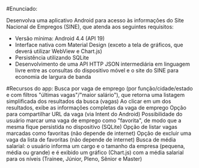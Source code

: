 #Enunciado:

Desenvolva uma aplicativo Android para acesso às informações do Site Nacional de Empregos (SINE), que atenda aos seguintes requisitos:

- Versão mínima: Android 4.4 (API 19)
- Interface nativa com Material Design (exceto a tela de gráficos, que deverá utilizar WebView e Chart.js)
- Persistência utilizando SQLite
- Desenvolvimento de uma API HTTP JSON intermediária em linguagem livre entre as consultas do dispositivo móvel e o site do SINE para economia de largura de banda

#Recursos do app:
Busca por vaga de emprego (por função/cidade/estado e com filtros "últimas vagas"/"maior salário"), que retorna uma listagem simplificada dos resultados da busca (vagas)
Ao clicar em um dos resultados, exibe as informações completas da vaga de emprego
Opção para compartilhar URL da vaga (via Intent do Android)
Possibilidade do usuário marcar uma vaga de emprego como "favorita", de modo que a mesma fique persistida no dispositivo (SQLite)
Opção de listar vagas marcadas como favoritas (não depende de internet)
Opção de excluir uma vaga da lista de favoritas (não depende de internet)
Busca de média salarial: o usuário informa um cargo e o tamanho da empresa (pequena, média ou grande) e é exibido um gráfico (Chart.js) com a média salarial para os níveis (Trainee, Júnior, Pleno, Sênior e Master)
